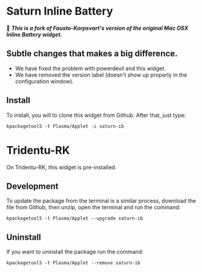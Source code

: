 # Saturn Inline Battery
🔋 ***This is a fork of Fausto-Korpsvart's version of the original Mac OSX Inline Battery widget.***

## Subtle changes that makes a big difference.

-  We have fixed the problem with powerdevil and this widget.
-  We have removed the version label (doesn't show up properly in the configuration window).

## Install
To install, you will to clone this widget from Github. After that, just type:
```
kpackagetool5 -t Plasma/Applet -i saturn-ib
```

# Tridentu-RK

On Tridentu-RK, this widget is pre-installed.

## Development
To update the package from the terminal is a similar process, download the file from Github, then unzip, open the terminal and run the command:
```
kpackagetool5 -t Plasma/Applet --upgrade saturn-ib
```

## Uninstall
If you want to uninstall the package run the command:
```
kpackagetool5 -t Plasma/Applet --remove saturn-ib
```
